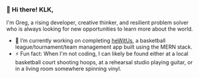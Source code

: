 ### 👋 Hi there! KLK,

I'm Greg, a rising developer, creative thinker, and resilient problem solver who is always looking for new opportunities to learn more about the world.

- 🔭 I’m currently working on completing [heWitUs](https://hewitus.com/), a basketball league/tournament/team management app built using the MERN stack.
- ⚡ Fun fact: When I'm not coding, I can likely be found either at a local basketball court shooting hoops, at a rehearsal studio playing guitar, or in a living room somewhere spinning vinyl.

<!--
**gregoryreyes/gregoryreyes** is a ✨ _special_ ✨ repository because its `README.md` (this file) appears on your GitHub profile.

Here are some ideas to get you started:

- 🔭 I’m currently working on ...
- 🌱 I’m currently learning ...
- 👯 I’m looking to collaborate on ...
- 🤔 I’m looking for help with ...
- 💬 Ask me about ...
- 📫 How to reach me: ...
- 😄 Pronouns: ...
- ⚡ Fun fact: ...
-->
